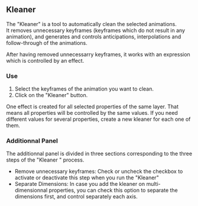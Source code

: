 ## Kleaner

The "Kleaner" is a tool to automatically clean the selected animations.  
It removes unnecessary keyframes (keyframes which do not result in any animation), and generates and controls anticipations, interpolations and follow-through of the animations.

After having removed unnecessarry keyframes, it works with an expression which is controlled by an effect.

### Use

1. Select the keyframes of the animation you want to clean.
2. Click on the "Kleaner" button.

One effect is created for all selected properties of the same layer. That means all properties will be controlled by the same values. If you need different values for several properties, create a new kleaner for each one of them.

### Additionnal Panel

The additionnal panel is divided in three sections corresponding to the three steps of the "Kleaner " process.

- Remove unnecessary keyframes:
  Check or uncheck the checkbox to activate or deactivate this step when you run the "Kleaner"
- Separate Dimensions:
  In case you add the kleaner on multi-dimensionnal properties, you can check this option to separate the dimensions first, and control separately each axis.
